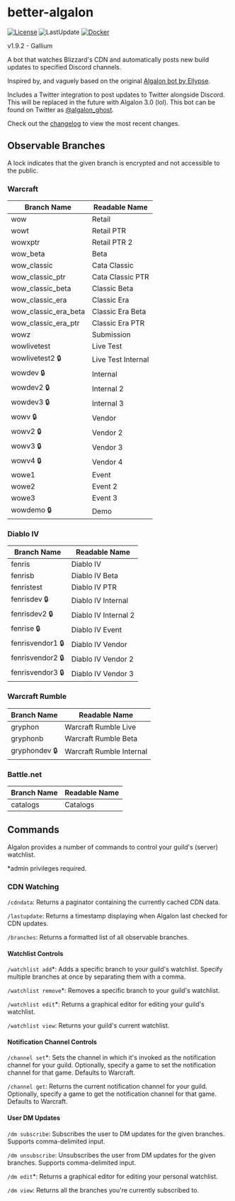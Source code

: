 # better-algalon
[![License](https://img.shields.io/badge/License-Apache_2.0-blue.svg)](https://opensource.org/licenses/Apache-2.0) ![LastUpdate](https://img.shields.io/github/last-commit/Ghostamoose/better-algalon?style=flat-square) [![Docker](https://github.com/Ghostamoose/better-algalon/actions/workflows/docker-publish.yml/badge.svg)](https://github.com/Ghostamoose/better-algalon/actions/workflows/docker-publish.yml)

v1.9.2 - Gallium

A bot that watches Blizzard's CDN and automatically posts new build updates to specified Discord channels.

Inspired by, and vaguely based on the original [Algalon bot by Ellypse](https://github.com/Ellypse/Algalon).

Includes a Twitter integration to post updates to Twitter alongside Discord. This will be replaced in the future with Algalon 3.0 (lol). This bot can be found on Twitter as [@algalon_ghost](https://algalon.ghst.tools/).

Check out the [changelog](CHANGELOG.md) to view the most recent changes.

## Observable Branches
A lock indicates that the given branch is encrypted and not accessible to the public.
### Warcraft
| Branch Name | Readable Name |
| ----------- | ----------- |
| wow | Retail |
| wowt | Retail PTR |
| wowxptr | Retail PTR 2 |
| wow_beta | Beta |
| wow_classic | Cata Classic |
| wow_classic_ptr | Cata Classic PTR |
| wow_classic_beta | Classic Beta |
| wow_classic_era | Classic Era |
| wow_classic_era_beta | Classic Era Beta |
| wow_classic_era_ptr | Classic Era PTR |
| wowz | Submission |
| wowlivetest | Live Test |
| wowlivetest2 :lock: | Live Test Internal |
| wowdev :lock: | Internal |
| wowdev2 :lock: | Internal 2 |
| wowdev3 :lock: | Internal 3 |
| wowv :lock: | Vendor |
| wowv2 :lock: | Vendor 2 |
| wowv3 :lock: | Vendor 3 |
| wowv4 :lock: | Vendor 4 |
| wowe1 | Event |
| wowe2 | Event 2 |
| wowe3 | Event 3 |
| wowdemo :lock: | Demo |

### Diablo IV
| Branch Name | Readable Name |
| ----------- | ----------- |
| fenris | Diablo IV |
| fenrisb | Diablo IV Beta |
| fenristest | Diablo IV PTR |
| fenrisdev :lock: | Diablo IV Internal |
| fenrisdev2 :lock: | Diablo IV Internal 2 |
| fenrise :lock: | Diablo IV Event |
| fenrisvendor1 :lock: | Diablo IV Vendor |
| fenrisvendor2 :lock: | Diablo IV Vendor 2 |
| fenrisvendor3 :lock: | Diablo IV Vendor 3 |

### Warcraft Rumble
| Branch Name | Readable Name |
| ----------- | ----------- |
| gryphon | Warcraft Rumble Live |
| gryphonb | Warcraft Rumble Beta |
| gryphondev :lock: | Warcraft Rumble Internal |

### Battle.net
| Branch Name | Readable Name |
| ----------- | ----------- |
| catalogs | Catalogs |

## Commands

Algalon provides a number of commands to control your guild's (server) watchlist.

\*admin privileges required.

### CDN Watching

`/cdndata`: Returns a paginator containing the currently cached CDN data.

`/lastupdate`: Returns a timestamp displaying when Algalon last checked for CDN updates.

`/branches`: Returns a formatted list of all observable branches.

#### Watchlist Controls

`/watchlist add`*: Adds a specific branch to your guild's watchlist. Specify multiple branches at once by separating them with a comma.

`/watchlist remove`*: Removes a specific branch to your guild's watchlist.

`/watchlist edit`*: Returns a graphical editor for editing your guild's watchlist.

`/watchlist view`: Returns your guild's current watchlist.

#### Notification Channel Controls

`/channel set`*: Sets the channel in which it's invoked as the notification channel for your guild. Optionally, specify a game to set the notification channel for that game. Defaults to Warcraft.

`/channel get`: Returns the current notification channel for your guild. Optionally, specify a game to get the notification channel for that game. Defaults to Warcraft.

#### User DM Updates

`/dm subscribe`: Subscribes the user to DM updates for the given branches. Supports comma-delimited input.

`/dm unsubscribe`: Unsubscribes the user from DM updates for the given branches. Supports comma-delimited input.

`/dm edit`*: Returns a graphical editor for editing your personal watchlist.

`/dm view`: Returns all the branches you're currently subscribed to.

